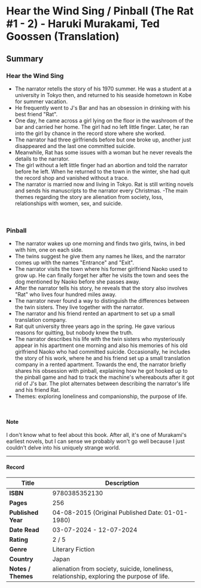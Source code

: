 # Hear the Wind Sing / Pinball (The Rat #1 - 2) - Haruki Murakami, Ted Goossen (Translation)

## Summary
### Hear the Wind Sing
- The narrator retells the story of his 1970 summer. He was a student at a university in Tokyo then, and returned to his seaside hometown in Kobe for summer vacation.
- He frequently went to J's Bar and has an obsession in drinking with his best friend "Rat".
- One day, he came across a girl lying on the floor in the washroom of the bar and carried her home. The girl had no left little finger. Later, he ran into the girl by chance in the record store where she worked. 
- The narrator had three girlfriends before but one broke up, another just disappeared and the last one committed suicide.
- Meanwhile, Rat has some issues with a woman but he never reveals the details to the narrator.
- The girl without a left little finger had an abortion and told the narrator before he left. When he returned to the town in the winter, she had quit the record shop and vanished without a trace.
- The narrator is married now and living in Tokyo. Rat is still writing novels and sends his manuscripts to the narrator every Christmas.
-The main themes regarding the story are alienation from society, loss, relationships with women, sex, and suicide.

<br>

### Pinball
- The narrator wakes up one morning and finds two girls, twins, in bed with him, one on each side.
- The twins suggest he give them any names he likes, and the narrator comes up with the names "Entrance" and "Exit".
- The narrator visits the town where his former girlfriend Naoko used to grow up. He can finally forget her after he visits the town and sees the dog mentioned by Naoko before she passes away.
- After the narrator tells his story, he reveals that the story also involves "Rat" who lives four hundred miles away.
- The narrator never found a way to distinguish the differences between the twin sisters. They live together with the narrator.
- The narrator and his friend rented an apartment to set up a small translation company.
- Rat quit university three years ago in the spring. He gave various reasons for quitting, but nobody knew the truth.
- The narrator describes his life with the twin sisters who mysteriously appear in his apartment one morning and also his memories of his old girlfriend Naoko who had committed suicide. Occasionally, he includes the story of his work, where he and his friend set up a small translation company in a rented apartment. Towards the end, the narrator briefly shares his obsession with pinball, explaining how he got hooked up to the pinball game and had to track the machine's whereabouts after it got rid of J's bar. The plot alternates between describing the narrator's life and his friend Rat.
- Themes: exploring loneliness and companionship, the purpose of life.
<br>

#### Note
I don't know what to feel about this book. After all, it's one of Murakami's earliest novels, but I can sense we probably won't go well because I just couldn't delve into his uniquely strange world.

 ***

#### Record
| Title | Description |
| -- | -- |
| **ISBN** | 9780385352130 |
| **Pages** | 256 |
| **Published Year** | 04-08-2015 (Original Published Date: 01-01-1980) |
| **Date Read** | 03-07-2024 - 12-07-2024 |
| **Rating** | 2 / 5 |
| **Genre** | Literary Fiction |
| **Country** | Japan |
| **Notes / Themes** | alienation from society, suicide, loneliness, relationship, exploring the purpose of life. | 
